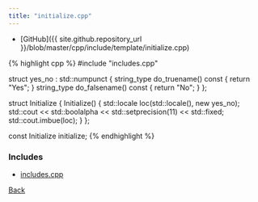 ```yaml
---
title: "initialize.cpp"
---
```


- [GitHub]({{ site.github.repository_url }}/blob/master/cpp/include/template/initialize.cpp)

{% highlight cpp %}
#include "includes.cpp"

struct yes_no : std::numpunct<char> {
  string_type do_truename() const { return "Yes"; }
  string_type do_falsename() const { return "No"; }
};

struct Initialize {
  Initialize() {
    std::locale loc(std::locale(), new yes_no);
    std::cout << std::boolalpha << std::setprecision(11) << std::fixed;
    std::cout.imbue(loc);
  }
};

const Initialize initialize;
{% endhighlight %}

### Includes

- [includes.cpp](includes)

[Back](../..)
